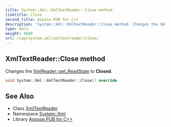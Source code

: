 ```yaml
---
title: System::Xml::XmlTextReader::Close method
linktitle: Close
second_title: Aspose.PUB for C++
description: 'System::Xml::XmlTextReader::Close method. Changes the XmlReader::get_ReadState to Closed in C++.'
type: docs
weight: 4600
url: /cpp/system.xml/xmltextreader/close/
---
```

## XmlTextReader::Close method


Changes the [XmlReader::get_ReadState](../../xmlreader/get_readstate/) to **Closed**.

```cpp
void System::Xml::XmlTextReader::Close() override
```

## See Also

* Class [XmlTextReader](../)
* Namespace [System::Xml](../../)
* Library [Aspose.PUB for C++](../../../)
